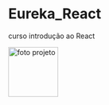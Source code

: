 # Eureka_React
 curso introdução ao React

 <img src="../src/Captura de Tela (9).png" alt="foto projeto" width="100" height="100" />
